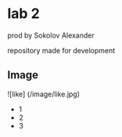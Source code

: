 # lab 2

prod by Sokolov Alexander

repository made for development

## Image

 
 ![like] (/image/like.jpg)


- 1
- 2
- 3